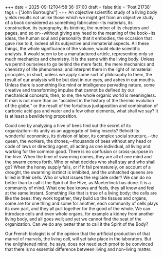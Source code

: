 +++
date = 2025-09-12T04:58:36-07:00
draft = false
title = 'Post 21738'
tags = ["John Burroughs"]
+++
An objective scientific study of a living body yields results not unlike those which we might get from an objective study of a book considered as something fabricated--its materials, its construction, its typography, its binding, the number of its chapters and pages, and so on--without giving any heed to the meaning of the book--its ideas, the human soul and personality that it embodies, the occasion that gave rise to it, indeed all its subjective and immaterial aspects. All these things, the whole significance of the volume, would elude scientific analysis. It would seem to be a manufactured article, representing only so much mechanics and chemistry. It is the same with the living body. Unless we permit ourselves to go behind the mere facts, the mere mechanics and chemistry of life phenomena, and interpret them in the light of immaterial principles, in short, unless we apply some sort of philosophy to them, the result of our analysis will be but dust in our eyes, and ashes in our mouths. Unless there is something like mind or intelligence pervading nature, some creative and transforming impulse that cannot be defined by our mechanical concepts, then, to me, the whole organic world is meaningless. If man is not more than an "accident in the history of the thermic evolution of the globe," or the result of the fortuitous juxtaposition and combination of carbonic acid gas and water and a few other elements, what shall we say? It is at least a bewildering proposition.

Could one by analyzing a hive of bees find out the secret of its organization--its unity as an aggregate of living insects? Behold its wonderful economics, its division of labor, its complex social structure,--the queen, the workers, the drones,--thousands of bees without any head or code of laws or directing agent, all acting as one individual, all living and working for the common good. There is no confusion or cross-purpose in the hive. When the time of swarming comes, they are all of one mind and the swarm comes forth. Who or what decides who shall stay and who shall go? When the honey supply fails, or if it fail prematurely, on account of a drought, the swarming instinct is inhibited, and the unhatched queens are killed in their cells. Who or what issues the regicide order? We can do no better than to call it the Spirit of the Hive, as Maeterlinck has done. It is a community of mind. What one bee knows and feels, they all know and feel at the same instant. Something like that is true of a living body; the cells are like the bees: they work together, they build up the tissues and organs, some are for one thing and some for another, each community of cells plays its own part, and they all pull together for the good of the whole. We can introduce cells and even whole organs, for example a kidney from another living body, and all goes well; and yet we cannot find the seat of the organization. Can we do any better than to call it the Spirit of the Body?

Our French biologist is of the opinion that the artificial production of that marvel of marvels, the living cell, will yet take place in the laboratory. But the enlightened mind, he says, does not need such proof to be convinced that there is no essential difference between living and non-living matter.
